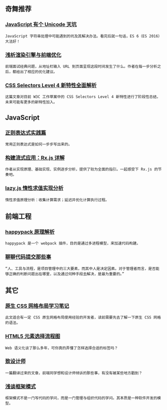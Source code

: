 
## 奇舞推荐

### [JavaScript 有个 Unicode 天坑](http://www.alloyteam.com/2016/12/javascript-has-a-unicode-sinkhole/)

    JavaScript 字符串处理中可能遇到的坑及其解决办法。看完后就一句话，ES 6（ES 2016） 大法好！

### [浅析渲染引擎与前端优化](http://jdc.jd.com/archives/2806)

    前端面试经典问题，从地址栏输入 URL 到页面呈现这段时间发生了什么。作者在每一步分析之后，都给出了相应的优化建议。

### [CSS Selectors Level 4 新特性全面解析](http://geek.csdn.net/news/detail/127566)

    这篇文章对目前 W3C 工作草案中的 CSS Selectors Level 4 新特性进行了阶段性总结，未来可能有更多的新特性加入。

## JavaScript

### [正则表达式实践篇](https://aotu.io/notes/2016/12/07/regexp-practice/)

    常用正则表达式是如何一步步写出来的。

### [构建流式应用：Rx.js 详解](http://www.alloyteam.com/2016/12/learn-rxjs/)

    作者从实现原理、基础实现、实例逐步分析，提供了较为全面的指引。一起感受下 Rx.js 的节奏吧。

### [lazy.js 惰性求值实现分析](http://www.jianshu.com/p/66c71fb5ea62)

    惰性求值原理分析：收集计算需求；延迟并优化计算执行过程。

## 前端工程

### [happypack 原理解析](http://taobaofed.org/blog/2016/12/08/happypack-source-code-analysis/)

    happypack 是一个 webpack 插件，目的是通过多进程模型，来加速代码构建。

### [聊聊代码提交那些事](http://mp.weixin.qq.com/s/CedXgZWCGo-h1LvruFXrxw)

    “人、工具与流程，是项目管理中的三大要素，而其中人是决定因素。对于管理者而言，是否能够正确的判断问题出在哪里，以及通过何种手段去解决，是最为重要的。”

## 其它

### [原生 CSS 网格布局学习笔记](http://www.zcfy.cc/article/1762)

    此文适合有一定 CSS 原生网格布局使用经验的开发者，读前需要先去了解一下原生 CSS 网格的语法。

### [HTML5 元素选择流程图](http://www.zcfy.cc/article/html5-element-flowchart-1870.html)

    Web 语义化谈了那么多年，可你真的弄懂了怎样选择合适的标签吗？

### [致设计师](https://zhuanlan.zhihu.com/p/24094812)

    一篇翻译过来的文章，前端同学想和设计师倾诉的那些事，有没有被某些地方戳到？

### [浅谈框架模式](http://web.jobbole.com/89314/)

    框架模式不是一门写代码的学问，而是一门管理与组织代码的学问。其本质是一种软件开发的模型。

